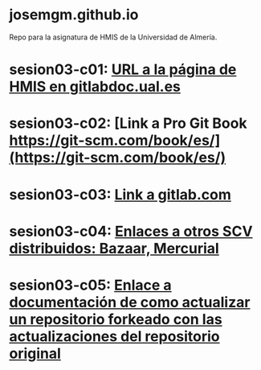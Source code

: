 # josemgm.github.io
Repo para la asignatura de HMIS de la Universidad de Almería.

# sesion03-c01: [URL a la página de HMIS en gitlabdoc.ual.es](http://gitlabdoc.ual.es)

# sesion03-c02: [Link a Pro Git Book https://git-scm.com/book/es/](https://git-scm.com/book/es/)

# sesion03-c03: [Link a gitlab.com](https://gitlab.com)

# sesion03-c04: [Enlaces a otros SCV distribuidos: Bazaar, Mercurial](https://www.mercurial-scm.org/)

# sesion03-c05: [Enlace a documentación de como actualizar un repositorio forkeado con las actualizaciones del repositorio original](https://github.com/flowsta/github#orgheadline32)